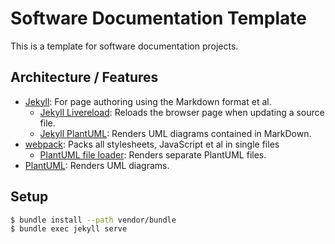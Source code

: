 # Software Documentation Template

This is a template for software documentation projects.

## Architecture / Features

+ [Jekyll](https://jekyllrb.com): 
  For page authoring using the Markdown format et al.
  + [Jekyll Livereload](https://github.com/RobertDeRose/jekyll-livereload):
  Reloads the browser page when updating a source file.
  + [Jekyll PlantUML](https://github.com/yegor256/jekyll-plantuml): 
  Renders UML diagrams contained in MarkDown.
+ [webpack](https://webpack.js.org): 
  Packs all stylesheets, JavaScript et al in single files
  + [PlantUML file loader](https://github.com/lucsorel/plantuml-file-loader):
  Renders separate PlantUML files.
+ [PlantUML](http://plantuml.com):
  Renders UML diagrams.

## Setup

```sh
$ bundle install --path vendor/bundle
$ bundle exec jekyll serve
```
